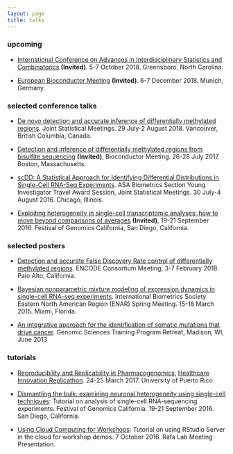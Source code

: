 ```yaml
---
layout: page
title: talks
---
```


<!-- Global site tag (gtag.js) - Google Analytics -->
<script async src="https://www.googletagmanager.com/gtag/js?id=UA-110175023-1"></script>
<script>
  window.dataLayer = window.dataLayer || [];
  function gtag(){dataLayer.push(arguments);}
  gtag('js', new Date());

  gtag('config', 'UA-110175023-1');
</script>

### upcoming

- [International Conference on Advances in Interdisciplinary Statistics and Combinatorics](https://www.uncg.edu/mat/aisc/2018/index.html) **(Invited)**. 5-7 October 2018. Greensboro, North Carolina.

- [European Bioconductor Meeting](https://github.com/lgatto/EuroBioc2018) **(Invited)**. 6-7 December 2018. Munich, Germany.


### selected conference talks 
		
- [De novo detection and accurate inference of differentially methylated regions](../talks/korthauer_jsm_2018_static.pdf). Joint Statistical Meetings. 29 July-2 August 2018. Vancouver, British Columbia, Canada.
	
- [Detection and inference of differentially methylated regions from bisulfite sequencing](../talks/bioc_dmrseq_07282017.pdf) **(Invited)**, Bioconductor Meeting. 26-28 July 2017. Boston, Massachusetts.

- [scDD: A Statistical Approach for Identifying Differential Distributions in Single-Cell RNA-Seq Experiments](../talks/JSM_2016_Korthauer_Session_418.pdf). ASA Biometrics Section Young Investigator Travel Award Session, Joint Statistical Meetings. 30 July-4 August 2016. Chicago, Illinois.
  
- [Exploiting heterogeneity in single-cell transcriptomic analyses: how to move beyond comparisons of averages](../talks/FoG_2016_SingleCell_Korthauer.pdf>) **(Invited)**, 19-21 September 2016. Festival of Genomics California, San Diego, California.
		


### selected posters

- [Detection and accurate False Discovery Rate control of differentially methylated regions](../talks/ENCODE_2018_KeeganKorthauer.pdf). ENCODE Consortium Meeting, 3-7 February 2018. Palo Alto, California.

- [Bayesian nonparametric mixture modeling of expression dynamics in single-cell RNA-seq experiments](../talks/ENAR_2015_KeeganKorthauer.pdf). International Biometrics Society Eastern North American Region (ENAR) Spring Meeting. 15-18 March 2015. Miami, Florida.

- [An integrative approach for the identification of somatic mutations that drive cancer](../talks/2013_GSTP_KeeganKorthauer.pdf). Genomic Sciences Training Program Retreat, Madison, WI, June 2013


			
### tutorials

- [Reproducibility and Replicability in Pharmacogenomics](https://github.com/kdkorthauer/PR2017replicaton), [Healthcare Innovation Replicathon](https://idi-bd2k.hpcf.upr.edu/2017/03/29/healthcare-innovation-replicathon-2017-and-data-carpentry-instructor-training/). 24-25 March 2017. University of Puerto Rico

- [Dismantling the bulk: examining neuronal heterogeneity using single-cell techniques](https://kdkorthauer.github.io/FestivalWorkshopVignettes/): Tutorial on analysis of single-cell RNA-sequencing experiments. Festival of Genomics California. 19-21 September 2016. San Diego, California.

- [Using Cloud Computing for Workshops](../talks/LabMtg_10072016_DigitalOceanRStudio.pdf): Tutorial on using RStudio Server in the cloud for workshop demos. 7 October 2016. Rafa Lab Meeting Presentation.     
		        